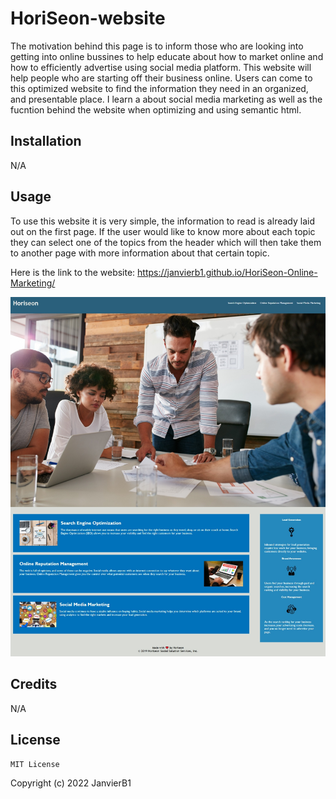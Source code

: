 # HoriSeon-website

The motivation behind this page is to inform those who are looking into getting into online bussines to help educate about how to market online and how to efficiently advertise using social media platform. This website will help people who are starting off their business online. Users can come to this optimized website to find the information they need in an organized, and presentable place. I learn a about social media marketing as well as the fucntion behind the website when optimizing and using semantic html.

## Installation
 N/A


## Usage
 To use this website it is very simple, the information to read is already laid out on the first page. If the user would like to know more about each topic they can select one of the topics from the header which will then take them to another page with more information about that certain topic. 

 Here is the link to the website: 
 https://janvierb1.github.io/HoriSeon-Online-Marketing/

![alt text](assets/images/Web%20capture_19-9-2022_112539_.jpeg)

## Credits
 N/A

## License
    MIT License

Copyright (c) 2022 JanvierB1
